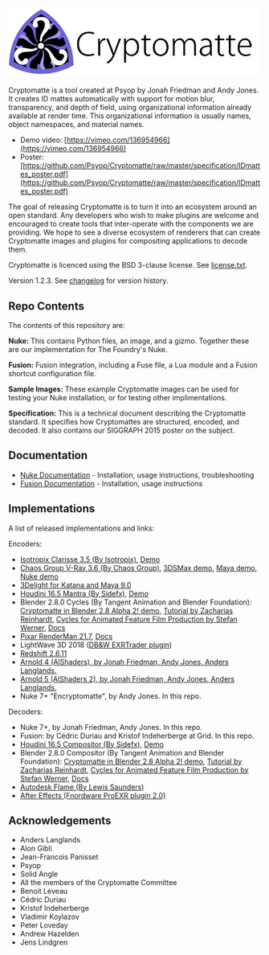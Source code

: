 ![Cryptomatte Logo](/docs/header.png)

Cryptomatte is a tool created at Psyop by Jonah Friedman and Andy Jones. It creates ID mattes automatically with support for motion blur, transparency, and depth of field, using organizational information already available at render time. This organizational information is usually names, object namespaces, and material names.

* Demo video: [https://vimeo.com/136954966](https://vimeo.com/136954966)
* Poster: [https://github.com/Psyop/Cryptomatte/raw/master/specification/IDmattes_poster.pdf](https://github.com/Psyop/Cryptomatte/raw/master/specification/IDmattes_poster.pdf)

The goal of releasing Cryptomatte is to turn it into an ecosystem around an open standard. Any developers who wish to make plugins are welcome and encouraged to create tools that inter-operate with the components we are providing. We hope to see a diverse ecosystem of renderers that can create Cryptomatte images and plugins for compositing applications to decode them.

Cryptomatte is licenced using the BSD 3-clause license. See [license.txt](license.txt).

Version 1.2.3. See [changelog](CHANGELOG.md) for version history. 

## Repo Contents

The contents of this repository are:

**Nuke:** This contains Python files, an image, and a gizmo. Together these are our implementation for The Foundry's Nuke.

**Fusion:** Fusion integration, including a Fuse file, a Lua module and a Fusion shortcut configuration file.

**Sample Images:** These example Cryptomatte images can be used for testing your Nuke installation, or for testing other implimentations. 

**Specification:** This is a technical document describing the Cryptomatte standard. It specifies how Cryptomattes are structured, encoded, and decoded. It also contains our SIGGRAPH 2015 poster on the subject.

## Documentation

* [Nuke Documentation](/docs/nuke.md) - Installation, usage instructions, troubleshooting
* [Fusion Documentation](/docs/fusion.md) - Installation, usage instructions

## Implementations

A list of released implementations and links:

Encoders:

* [Isotropix Clarisse 3.5 (By Isotropix)](http://www.isotropix.com/products/clarisse-3.5), [Demo](https://www.youtube.com/watch?v=V_ov8B24jq0)
* [Chaos Group V-Ray 3.6 (By Chaos Group)](https://docs.chaosgroup.com/display/VRAY3MAX/Cryptomatte+%7C+VRayCryptomatte), [3DSMax demo](https://www.youtube.com/watch?v=tlahITki4xg), [Maya demo](https://www.youtube.com/watch?v=iVHcuke_aWk), [Nuke demo](https://www.youtube.com/watch?v=Vb4OX7UNIMw)
* [3Delight for Katana and Maya 9.0](https://3delight.atlassian.net/wiki/spaces/3DFK/pages/220135565/Exporting+CryptoMatte+IDs)
* [Houdini 16.5 Mantra (By Sidefx)](http://www.sidefx.com/docs/houdini/render/cryptomatte.html), [Demo](https://vimeo.com/241036613#t=2862s)
* Blender 2.8.0 Cycles (By Tangent Animation and Blender Foundation): [Cryptomatte in Blender 2.8 Alpha 2! demo](https://www.youtube.com/watch?v=lTJJqAGnWFM), [Tutorial by Zacharias Reinhardt](https://zachariasreinhardt.com/blender-2-8-cryptomatte-tutorial), [Cycles for Animated Feature Film Production by Stefan Werner](https://www.youtube.com/watch?v=_2Ia4h8q3xs), [Docs](https://wiki.blender.org/wiki/Reference/Release_Notes/2.80/Cycles#Cryptomatte)
* [Pixar RenderMan 21.7](https://rmanwiki.pixar.com/display/REN/RenderMan+21.7), [Docs](https://rmanwiki.pixar.com/display/REN/PxrCryptomatte)
* LightWave 3D 2018 ([DB&W EXRTrader plugin](https://www.db-w.com/products/exrtrader))
* [Redshift 2.6.11](https://www.redshift3d.com)
* [Arnold 4 (AlShaders), by Jonah Friedman, Andy Jones, Anders Langlands.](http://www.anderslanglands.com/alshaders/index.html)
* [Arnold 5 (AlShaders 2), by Jonah Friedman, Andy Jones, Anders Langlands.](https://github.com/anderslanglands/alShaders2)
* Nuke 7+ "Encryptomatte", by Andy Jones. In this repo.

Decoders:

* Nuke 7+, by Jonah Friedman, Andy Jones. In this repo.
* Fusion: by C&eacute;dric Duriau and Kristof Indeherberge at Grid. In this repo.
* [Houdini 16.5 Compositor (By Sidefx)](http://www.sidefx.com/docs/houdini/render/cryptomatte.html), [Demo](https://vimeo.com/241036613#t=2862s)
* Blender 2.8.0 Compositor (By Tangent Animation and Blender Foundation): [Cryptomatte in Blender 2.8 Alpha 2! demo](https://www.youtube.com/watch?v=lTJJqAGnWFM), [Tutorial by Zacharias Reinhardt](https://zachariasreinhardt.com/blender-2-8-cryptomatte-tutorial), [Cycles for Animated Feature Film Production by Stefan Werner](https://www.youtube.com/watch?v=_2Ia4h8q3xs), [Docs](https://wiki.blender.org/wiki/Reference/Release_Notes/2.80/Cycles#Cryptomatte)
* [Autodesk Flame (By Lewis Saunders)](https://logik-matchbook.org/shader/Cryptomatte)
* [After Effects (Fnordware ProEXR plugin 2.0)](https://www.fnordware.com/ProEXR/)


## Acknowledgements 

* Anders Langlands 
* Alon Gibli
* Jean-Francois Panisset
* Psyop
* Solid Angle
* All the members of the Cryptomatte Committee
* Benoit Leveau
* C&eacute;dric Duriau
* Kristof Indeherberge
* Vladimir Koylazov
* Peter Loveday
* Andrew Hazelden
* Jens Lindgren
